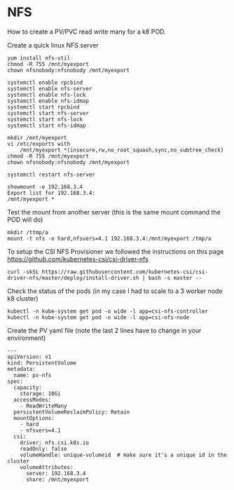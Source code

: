 # NFS

How to create a PV/PVC read write many for a k8 POD. 


Create a quick linux NFS server
```
yum install nfs-util
chmod -R 755 /mnt/myexport
chown nfsnobody:nfsnobody /mnt/myexport

systemctl enable rpcbind
systemctl enable nfs-server
systemctl enable nfs-lock
systemctl enable nfs-idmap
systemctl start rpcbind
systemctl start nfs-server
systemctl start nfs-lock
systemctl start nfs-idmap

mkdir /mnt/myexport
vi /etc/exports with
	/mnt/myexport *(insecure,rw,no_root_squash,sync,no_subtree_check)
chmod -R 755 /mnt/myexport
chown nfsnobody:nfsnobody /mnt/myexport

systemctl restart nfs-server

showmount -e 192.168.3.4
Export list for 192.168.3.4:
/mnt/myexport *
```

Test the mount from another server (this is the same mount command the POD will do)
```
mkdir /ttmp/a
mount -t nfs -o hard,nfsvers=4.1 192.168.3.4:/mnt/myexport /tmp/a
```
To setup the CSI NFS Provisioner we followed the instructions on this page https://github.com/kubernetes-csi/csi-driver-nfs
```
curl -skSL https://raw.githubusercontent.com/kubernetes-csi/csi-driver-nfs/master/deploy/install-driver.sh | bash -s master --
```
Check the status of the pods (in my case I had to scale to a 3 worker node k8 cluster)
```
kubectl -n kube-system get pod -o wide -l app=csi-nfs-controller
kubectl -n kube-system get pod -o wide -l app=csi-nfs-node
```
Create the PV yaml file (note the last 2 lines have to change in your environment)
```
---
apiVersion: v1
kind: PersistentVolume
metadata:
  name: pv-nfs
spec:
  capacity:
    storage: 10Gi
  accessModes:
    - ReadWriteMany
  persistentVolumeReclaimPolicy: Retain
  mountOptions:
    - hard
    - nfsvers=4.1
  csi:
    driver: nfs.csi.k8s.io
    readOnly: false
    volumeHandle: unique-volumeid  # make sure it's a unique id in the cluster
    volumeAttributes:
      server: 192.168.3.4
      share: /mnt/myexport
```













